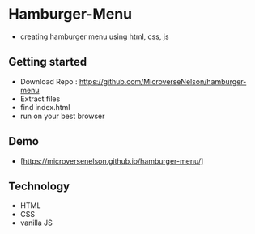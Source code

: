 # Hamburger-Menu
- creating hamburger menu using html, css, js
## Getting started
- Download Repo : https://github.com/MicroverseNelson/hamburger-menu
- Extract files
- find index.html
- run on your best browser

## Demo

- [https://microversenelson.github.io/hamburger-menu/]

## Technology
 -  HTML
 - CSS
 - vanilla JS
